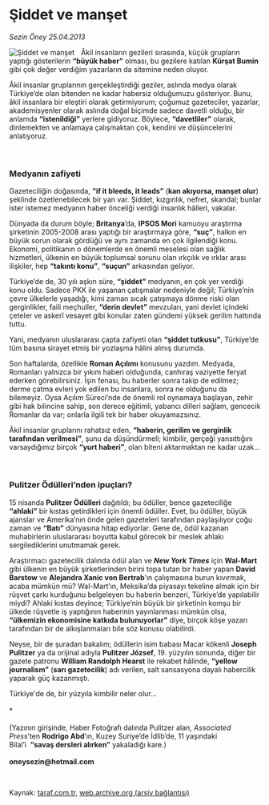 # Şiddet ve manşet

*Sezin Öney 25.04.2013*

<div class="yazi"><img align="left" alt="Şiddet ve manşet" border="0" src="http://www.taraf.com.tr/fotoraflar/makaleler/siddet-ve-manset_7080_orijinal.jpg" style="border-right-width:10px; border-color:#FFFFFF"/><p>Âkil insanların gezileri sırasında, küçük grupların yaptığı gösterilerin <b>“büyük haber”</b> olması, bu gezilere katılan <b>Kürşat Bumin</b> gibi çok değer verdiğim yazarların da sitemine neden oluyor.</p>
<p>Âkil insanlar gruplarının gerçekleştirdiği geziler, aslında medya olarak Türkiye’de olan bitenden ne kadar habersiz olduğumuzu gösteriyor. Bunu, âkil insanlara bir eleştiri olarak getirmiyorum; çoğumuz gazeteciler, yazarlar, akademisyenler olarak aslında doğal biçimde sadece davetli olduğu, bir anlamda <b>“istenildiği”</b> yerlere gidiyoruz. Böylece, <b>“davetliler”</b> olarak, dinlemekten ve anlamaya çalışmaktan çok, kendini ve düşüncelerini anlatıyoruz.<br/><br/><br/></p>
<h3>Medyanın zafiyeti</h3>
<p>Gazeteciliğin doğasında, <b>“if it bleeds, it leads”</b> (<b>kan akıyorsa, manşet olur</b>) şeklinde özetlenebilecek bir yan var. Şiddet, kızgınlık, nefret, skandal; bunlar ister istemez medyanın haber önceliği verdiği insanlık hâlleri, vakalar.</p>
<p>Dünyada da durum böyle; <b>Britanya</b>’da, <b>IPSOS Mori</b> kamuoyu araştırma şirketinin 2005-2008 arası yaptığı bir araştırmaya göre, <b>“suç”</b>, halkın en büyük sorun olarak gördüğü ve aynı zamanda en çok ilgilendiği konu. Ekonomi, politikanın o dönemlerde en önemli meselesi olan sağlık hizmetleri, ülkenin en büyük toplumsal sorunu olan ırkçılık ve ırklar arası ilişkiler, hep <b>“takıntı konu”</b>, <b>“suçun”</b> arkasından geliyor.</p>
<p>Türkiye’de de, 30 yılı aşkın süre, <b>“şiddet”</b> medyanın, en çok yer verdiği konu oldu. Sadece PKK ile yaşanan çatışmalar nedeniyle değil; Türkiye’nin çevre ülkelerle yaşadığı, kimi zaman sıcak çatışmaya dönme riski olan gerginlikler, faili meçhuller, <b>“derin devlet”</b> mevzuları, yani devlet içindeki çeteler ve askerî vesayet gibi konular zaten gündemi yüksek gerilim hattında tuttu.</p>
<p>Yani, medyanın uluslararası çapta zafiyeti olan <b>“şiddet tutkusu”</b>, Türkiye’de tüm basına sirayet etmiş bir yozlaşma hâlini almış durumda.</p>
<p>Son haftalarda, özellikle <b>Roman Açılımı</b> konusunu yazdım. Medyada, Romanları yalnızca bir yıkım haberi olduğunda, canhıraş vaziyette feryat ederken görebilirsiniz. İşin fenası, bu haberler sonra takip de edilmez; derme çatma evleri yok edilen bu insanlara, sonra ne olduğunu da bilemeyiz. Oysa Açılım Süreci’nde de önemli rol oynamaya başlayan, zehir gibi hak bilincine sahip, son derece eğitimli, yabancı dilleri sağlam, gencecik Romanlar da var; onlarla ilgili tek bir haber okuyamazsınız. </p>
<p>Âkil insanlar gruplarını rahatsız eden, <b>“haberin, gerilim ve gerginlik tarafından verilmesi”</b>, şunu da düşündürmeli; kimbilir, gerçeği yansıttığını varsaydığımız birçok <b>“yurt haberi”</b>, olan biteni aktarmaktan ne kadar uzak...<br/><br/><br/></p>
<h3>Pulitzer Ödülleri’nden ipuçları?</h3>
<p>15 nisanda <b>Pulitzer Ödülleri</b> dağıtıldı; bu ödüller, bence gazeteciliğe <b>“ahlaki”</b> bir kıstas getirdikleri için önemli ödüller. Evet, bu ödüller, büyük ajanslar ve Amerika’nın önde gelen gazeteleri tarafından paylaşılıyor çoğu zaman ve <b>“Batı”</b> dünyasına hitap ediyorlar. Gene de, ödül kazanan muhabirlerin uluslararası boyutta kabul görecek bir meslek ahlakı sergilediklerini unutmamak gerek. </p>
<p>Araştırmacı gazetecilik dalında ödül alan ve <b><i>New York Times</i></b> için <b>Wal-Mart</b> gibi ülkenin en büyük şirketlerinden birini topa tutan bir haber yapan <b>David Barstow</b> ve <b>Alejandra Xanic von Bertrab</b>’ın çalışmasına burun kıvırmak, acaba mümkün mü? Wal-Mart’ın, Meksika’da piyasayı tekeline almak için bir rüşvet çarkı kurduğunu belgeleyen bu haberin benzeri, Türkiye’de yapılabilir miydi? Ahlaki kıstas deyince; Türkiye’nin büyük bir şirketinin komşu bir ülkede rüşvetle iş yaptığının haberinin yayınlanması mümkün olsa, <b>“ülkemizin ekonomisine katkıda bulunuyorlar”</b> diye, birçok köşe yazarı tarafından bir de alkışlanmaları bile söz konusu olabilirdi. </p>
<p>Neyse, bir de şuradan bakalım; ödüllerin isim babası Macar kökenli <b>Joseph Pulitzer</b> ya da orijinal adıyla <b>Pulitzer József</b>, 19. yüzyılın sonunda, diğer bir gazete patronu <b>William Randolph Hearst</b> ile rekabet hâlinde, <b>“yellow journalism”</b> (<b>sarı gazetecilik</b>) adı verilen, salt sansasyona dayalı habercilik yaparak güç kazanmıştı.</p>
<p>Türkiye'de de, bir yüzyıla kimbilir neler olur...<br/><br/>*<br/><br/>(Yazının girişinde, Haber Fotoğrafı dalında Pulitzer alan, <i>Associated Press</i>’ten <b>Rodrigo Abd</b>’ın, Kuzey Suriye’de İdlib’de, 11 yaşındaki Bilal’i  <b>“savaş dersleri alırken”</b> yakaladığı kare.)<br/><br/><b>oneysezin@hotmail.com</b></p>
<p> </p>
</div>

Kaynak: [taraf.com.tr](http://www.taraf.com.tr:80/sezin-oney/makale-siddet-ve-manset.htm), [web.archive.org (arşiv bağlantısı)](http://web.archive.org/web/20130627131057/http://www.taraf.com.tr:80/sezin-oney/makale-siddet-ve-manset.htm)
